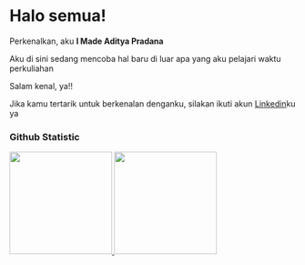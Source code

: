 # Halo semua!

Perkenalkan, aku **I Made Aditya Pradana** <br>

Aku di sini sedang mencoba hal baru di luar apa yang aku pelajari waktu perkuliahan <br>

Salam kenal, ya!! <br>

Jika kamu tertarik untuk berkenalan denganku, silakan ikuti akun [Linkedin](linkedin.com/in/adityahsh)ku ya

### Github Statistic
<p align="left">
<a href="https://github.com/maditprdna">
  <img height="180em" src="https://github-readme-stats-eight-theta.vercel.app/api?username=penuliscode&show_icons=true&theme=algolia&include_all_commits=true&count_private=true"/>
  <img height="180em" src="https://github-readme-stats-eight-theta.vercel.app/api/top-langs/?username=penuliscode&layout=compact&layout=compact&theme=algolia"/>
</a>
</p>
